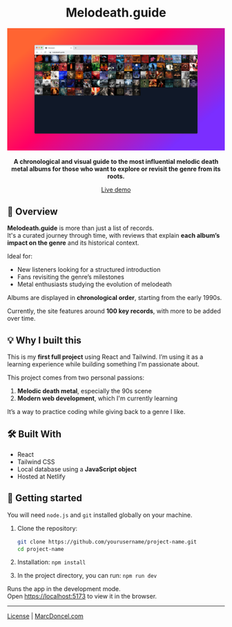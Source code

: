 <div align="center">

# Melodeath.guide

![Melodeath.guide preview](./preview.png)

**A chronological and visual guide to the most influential melodic death metal albums for those who want to explore or revisit the genre from its roots.**

[Live demo](https://melodeath-guide.netlify.app/)

</div>


## 📖 Overview

**Melodeath.guide** is more than just a list of records.  
It's a curated journey through time, with reviews that explain **each album’s impact on the genre** and its historical context.

Ideal for:
- New listeners looking for a structured introduction
- Fans revisiting the genre’s milestones
- Metal enthusiasts studying the evolution of melodeath

Albums are displayed in **chronological order**, starting from the early 1990s.

Currently, the site features around **100 key records**, with more to be added over time.

## 💡 Why I built this
This is my **first full project** using React and Tailwind. I’m using it as a learning experience while building something I'm passionate about.

This project comes from two personal passions:

1. **Melodic death metal**, especially the 90s scene  
2. **Modern web development**, which I'm currently learning

It’s a way to practice coding while giving back to a genre I like.

## 🛠️ Built With

- React  
- Tailwind CSS
- Local database using a **JavaScript object**
- Hosted at Netlify

## 🚀 Getting started

You will need `node.js` and `git` installed globally on your machine.

1. Clone the repository:

   ```bash
   git clone https://github.com/yourusername/project-name.git
   cd project-name
   ```

2. Installation: `npm install`

3. In the project directory, you can run: `npm run dev`

Runs the app in the development mode.\
Open [https://localhost:5173](https://localhost:5173) to view it in the browser.

---

[License](https://github.com/leknod/melodeath-guide/blob/main/LICENSE) | [MarcDoncel.com](https://marcdoncel.com)